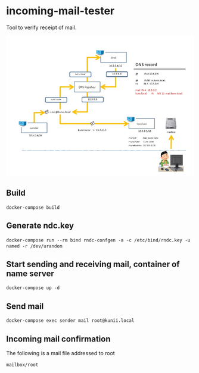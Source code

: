 incoming-mail-tester
====================
Tool to verify receipt of mail.

![summary](https://github.com/kuniiskywalker/incoming-mail-tester/blob/master/summary.jpg)

Build
--------------------

```
docker-compose build
```

Generate ndc.key
--------------------

```
docker-compose run --rm bind rndc-confgen -a -c /etc/bind/rndc.key -u named -r /dev/urandom
```

Start sending and receiving mail, container of name server
--------------------

```
docker-compose up -d
```

Send mail
--------------------

```
docker-compose exec sender mail root@kunii.local
```

Incoming mail confirmation
--------------------

The following is a mail file addressed to root

```
mailbox/root
```

